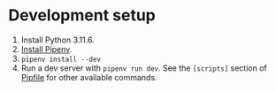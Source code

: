 # Development setup

1. Install Python 3.11.6.
2. [Install Pipenv](https://pipenv.pypa.io/en/latest/installation.html).
3. `pipenv install --dev`
4. Run a dev server with `pipenv run dev`. See the `[scripts]` section of [Pipfile](./Pipfile) for other available commands.
